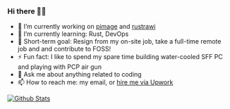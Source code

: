 ### Hi there 👋😀

- 🔭 I’m currently working on [pimage](https://github.com/rahmatnazali/pimage) and [rustrawi](https://github.com/rahmatnazali/rustrawi)
- 🌱 I’m currently learning: Rust, DevOps
- 🎯 Short-term goal: Resign from my on-site job, take a full-time remote job and and contribute to FOSS!
- ⚡ Fun fact: I like to spend my spare time building water-cooled SFF PC and playing with PCP air gun
- 💬 Ask me about anything related to coding
- 📫 How to reach me: my email, or [hire me via Upwork](https://www.upwork.com/freelancers/~01f03e22fefdfb7f2a)

[![Github Stats](https://github-readme-stats.vercel.app/api?username=rahmatnazali&count_private=true&show_icons=true)](https://github.com/anuraghazra/github-readme-stats)

<!--
**rahmatnazali/rahmatnazali** is a ✨ _special_ ✨ repository because its `README.md` (this file) appears on your GitHub profile.

Here are some ideas to get you started:

- 🔭 I’m currently working on ...
- 🌱 I’m currently learning ...
- 👯 I’m looking to collaborate on ...
- 🤔 I’m looking for help with ...
- 💬 Ask me about ...
- 📫 How to reach me: ...
- 😄 Pronouns: ...

-->


